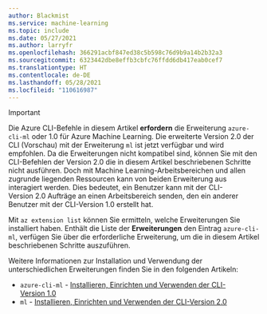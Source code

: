 ```yaml
---
author: Blackmist
ms.service: machine-learning
ms.topic: include
ms.date: 05/27/2021
ms.author: larryfr
ms.openlocfilehash: 366291acbf847ed38c5b598c76d9b9a14b2b32a3
ms.sourcegitcommit: 6323442dbe8effb3cbfc76ffdd6db417eab0cef7
ms.translationtype: HT
ms.contentlocale: de-DE
ms.lasthandoff: 05/28/2021
ms.locfileid: "110616987"
---
```

> [!IMPORTANT]
> Die Azure CLI-Befehle in diesem Artikel __erfordern__ die Erweiterung `azure-cli-ml` oder 1.0 für Azure Machine Learning. Die erweiterte Version 2.0 der CLI (Vorschau) mit der Erweiterung `ml` ist jetzt verfügbar und wird empfohlen. Da die Erweiterungen nicht kompatibel sind, können Sie mit den CLI-Befehlen der Version 2.0 die in diesem Artikel beschriebenen Schritte nicht ausführen. Doch mit Machine Learning-Arbeitsbereichen und allen zugrunde liegenden Ressourcen kann von beiden Erweiterung aus interagiert werden. Dies bedeutet, ein Benutzer kann mit der CLI-Version 2.0 Aufträge an einen Arbeitsbereich senden, den ein anderer Benutzer mit der CLI-Version 1.0 erstellt hat.
>
> Mit `az extension list` können Sie ermitteln, welche Erweiterungen Sie installiert haben. Enthält die Liste der __Erweiterungen__ den Eintrag `azure-cli-ml`, verfügen Sie über die erforderliche Erweiterung, um die in diesem Artikel beschriebenen Schritte auszuführen.
>
> Weitere Informationen zur Installation und Verwendung der unterschiedlichen Erweiterungen finden Sie in den folgenden Artikeln:
> 
> * `azure-cli-ml` - [Installieren, Einrichten und Verwenden der CLI-Version 1.0](../articles/machine-learning/reference-azure-machine-learning-cli.md)
> * `ml` - [Installieren, Einrichten und Verwenden der CLI-Version 2.0](../articles/machine-learning/how-to-configure-cli.md)
